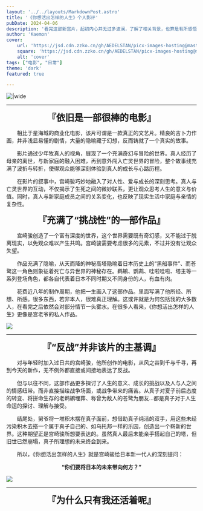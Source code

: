 ```yaml
---
layout: '../../layouts/MarkdownPost.astro'
title: '《你想活出怎样的人生》个人影评'
pubDate: 2024-04-06
description: '看完这部新宫片，起初内心并无过多波澜，了解了相关背景，也算是有所感悟'
author: 'Kaemon'
cover:
    url: 'https://jsd.cdn.zzko.cn/gh/AEDELSTAN/picx-images-hosting@master/Pictures/Blogs/The-Boy-and-the-Heron-1.7p2jladte.webp'
    square: 'https://jsd.cdn.zzko.cn/gh/AEDELSTAN/picx-images-hosting@master/Pictures/Blogs/The-Boy-and-the-Heron-1.7p2jladte.webp'
    alt: 'cover'
tags: ["电影", "日常"] 
theme: 'dark'
featured: true

---
```



![|wide](https://jsd.cdn.zzko.cn/gh/AEDELSTAN/picx-images-hosting@master/Pictures/Blogs/The-Boy-and-the-Heron-1.7p2jladte.webp)

<hr style="width: 100%;">  

<center>
  <span style="font-size: 24px; font-weight: bold;">『依旧是一部很棒的电影』</span>
</center>  


&emsp;&emsp;相比于星海城的商业化电影，该片可谓是一款真正的文艺片。精良的吉卜力作画，并非浅显易懂的剧情，大量的隐喻藏于幻想，反而铸就了一个真实的故事。

&emsp;&emsp;影片通过少年牧真人的视角，展现了一个充满奇幻与冒险的世界。真人经历了母亲的离世，与新家庭的融入困难，再到意外闯入亡灵世界的冒险，整个故事线充满了波折与转折，使得观众能够深刻体验到真人的成长与心路历程。

&emsp;&emsp;在影片的叙事中，宫崎骏巧妙地融入了对人性、爱与成长的深刻思考。真人与亡灵世界的互动，不仅揭示了生死之间的微妙联系，更让观众思考人生的意义与价值。同时，真人与新家庭成员之间的关系变化，也反映了现实生活中家庭与亲情的复杂性。

<center>
  <span style="font-size: 24px; font-weight: bold;">『充满了“挑战性”的一部作品』</span>
</center>

&emsp;&emsp;宫崎骏创造了一个富有深度的世界，这个世界需要既有奇幻感，又不能过于脱离现实，以免观众难以产生共鸣。宫崎骏需要考虑很多的元素，不过并没有让观众失望。

&emsp;&emsp;作品充满了隐喻，从天而降的神秘高塔隐喻着日本历史上的“黑船事件”、而苍鹭这一角色则象征着死亡与异世界的神秘存在。鹈鹕、鹦鹉、哇啦哇啦、塔主等一系列登场角色，都各自代表着日本不同时期又不同身份的人，有血有肉。

&emsp;&emsp;花费近八年的制作周期，他把一生画入了这部作品。里面写满了他所经、所想、所感。很多东西，若非本人，很难真正理解。这或许就是为何包括我的大多数人，在看完之后依然会对部分情节一头雾水。在很多人看来，《你想活出怎样的人生》更像是宫老爷的私人作品。


![](https://jsd.cdn.zzko.cn/gh/AEDELSTAN/picx-images-hosting@master/Pictures/Blogs/The-Boy-and-the-Heron-3.2yy4rv1u33.webp)



<hr style="width: 100%;">  

<center>
  <span style="font-size: 24px; font-weight: bold;">『“反战”并非该片的主基调』</span>
</center>  


&emsp;&emsp;对与年轻时加入过日共的宫崎骏，他所创作的电影，从风之谷到千与千寻，再到今天的新作，无不例外都直接或间接地表达了反战。


&emsp;&emsp;但与以往不同，这部作品更多探讨了人生的意义、成长的挑战以及人与人之间的情感纽带。而非直接描绘战争场面，或战争带来的痛苦。从真子对夏子前后态度的转变、将拼命生存的老鹈鹕埋葬、称曾为敌人的苍鹭为朋友...都是真子对于人生命运的探讨、理解与接受。

&emsp;&emsp;结尾处，舅爷将一堆积木摆在真子面前，想借助真子纯洁的双手，用这些未经污染积木去搭一个属于真子自己的、如乌托邦一样的乐园，创造出一个崭新的世界。这种期望正是宫崎骏所想要表达的。虽然真人最后未能亲手搭起自己的塔，但旧世已然崩塌，真子所理想的未来终会到来。

&emsp;&emsp;所以，《你想活出怎样的人生》就是宫崎骏给日本新一代人的深刻提问：
<center>
  <span style="font-weight: bold;">“你们要将日本的未来带向何方？”</span>
</center>  



![](https://jsd.cdn.zzko.cn/gh/AEDELSTAN/picx-images-hosting@master/Pictures/Blogs/The-Boy-and-the-Heron-2.8vmoysvx98.webp)


<hr style="width: 100%;">  

<center>
  <span style="font-size: 24px; font-weight: bold;">『为什么只有我还活着呢』</span>
</center>  